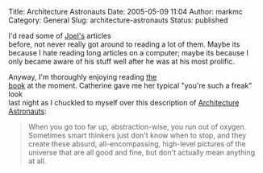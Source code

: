 Title: Architecture Astronauts
Date: 2005-05-09 11:04
Author: markmc
Category: General
Slug: architecture-astronauts
Status: published

I'd read some of [Joel's](http://www.joelonsoftware.com) articles  
before, not never really got around to reading a lot of them. Maybe its  
because I hate reading long articles on a computer; maybe its because I  
only became aware of his stuff well after he was at his most prolific.

Anyway, I'm thoroughly enjoying reading [the  
book](http://www.amazon.com/exec/obidos/tg/detail/-/1590593898/ref=nosim/joelonsoftware)
at the moment. Catherine gave me her typical "you're such a freak" look  
last night as I chuckled to myself over this description of
[Architecture  
Astronauts](http://www.joelonsoftware.com/articles/fog0000000018.html):

> When you go too far up, abstraction-wise, you run out of oxygen.
> Sometimes smart thinkers just don't know when to stop, and they create
> these absurd, all-encompassing, high-level pictures of the universe
> that are all good and fine, but don't actually mean anything at all.
